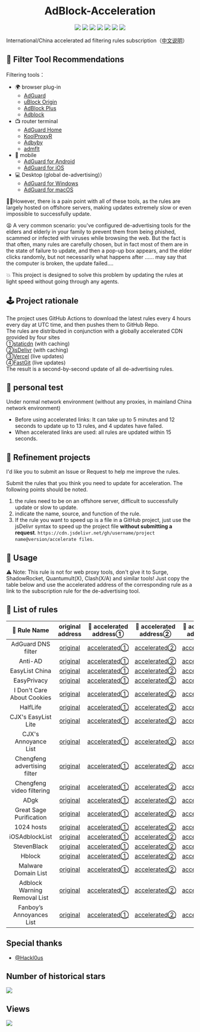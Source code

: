 <div align="center">
<h1 align="center">AdBlock-Acceleration</h1>
<img src="https://img.shields.io/github/stars/Silentely/AdBlock-Acceleration?color=yellow">
<img src="https://img.shields.io/github/forks/Silentely/AdBlock-Acceleration?color=orange">
<img src="https://img.shields.io/github/issues/Silentely/AdBlock-Acceleration?color=green">
<img src="https://img.shields.io/github/license/Silentely/AdBlock-Acceleration?color=ff69b4">
<img src="https://img.shields.io/github/languages/code-size/Silentely/AdBlock-Acceleration?color=blueviolet">
<img src="https://www.deepcode.ai/api/gh/badge?key=eyJhbGciOiJIUzI1NiIsInR5cCI6IkpXVCJ9.eyJwbGF0Zm9ybTEiOiJnaCIsIm93bmVyMSI6IlNpbGVudGVseSIsInJlcG8xIjoiQWRCbG9jay1BY2NlbGVyYXRpb24iLCJpbmNsdWRlTGludCI6ZmFsc2UsImF1dGhvcklkIjoyNzQ2MiwiaWF0IjoxNjE0MjI0MzExfQ.xU2nL6W7rirL2Ypbm43784nnAbttXwYK5UV0KqJhN9M">
<img src="https://img.shields.io/badge/dynamic/json?label=GitHub%20Followers&query=%24.data.totalSubs&url=https%3A%2F%2Fapi.spencerwoo.com%2Fsubstats%2F%3Fsource%3Dgithub%26queryKey%3DSilentely&labelColor=282c34&color=181717&logo=github&longCache=true "关注数量">
</div>

International/China accelerated ad filtering rules subscription（[中文说明](https://github.com/Silentely/AdBlock-Acceleration/blob/master/README_CN.md)）

## 🔖 Filter Tool Recommendations

Filtering tools：
* 🌍 browser plug-in
  * [AdGuard](https://adguard.com)
  * [uBlock Origin](https://github.com/gorhill/uBlock)
  * [AdBlock Plus](https://adblockplus.org)
  * [Adblock](https://getadblock.com)
* 📺 router terminal
  * [AdGuard Home](https://adguard.com/zh_cn/adguard-home/overview.html)
  * [KoolProxyR](https://github.com/user1121114685/koolproxyR)
  * [Adbyby](http://www.adbyby.com/)
  * [admflt](http://www.admflt.com)
* 📱 mobile 
  * [AdGuard for Android](https://adguard.com/zh_cn/adguard-android/overview.html)
  * [AdGuard for iOS](https://adguard.com/zh_cn/adguard-ios/overview.html)
* 💻 Desktop (global de-advertising)）
  * [AdGuard for Windows](https://adguard.com/zh_cn/adguard-windows/overview.html)
  * [AdGuard for macOS](https://adguard.com/zh_cn/adguard-mac/overview.html)
  
🙅‍♂️However, there is a pain point with all of these tools, as the rules are largely hosted on offshore servers, making updates extremely slow or even impossible to successfully update.

😫 A very common scenario: you've configured de-advertising tools for the elders and elderly in your family to prevent them from being phished, scammed or infected with viruses while browsing the web. But the fact is that often, many rules are carefully chosen, but in fact most of them are in the state of failure to update, and then a pop-up box appears, and the elder clicks randomly, but not necessarily what happens after ...... may say that the computer is broken, the update failed....

💥 This project is designed to solve this problem by updating the rules at light speed without going through any agents.

## 🕹 Project rationale
The project uses GitHub Actions to download the latest rules every 4 hours every day at UTC time, and then pushes them to GitHub Repo.  
The rules are distributed in conjunction with a globally accelerated CDN provided by four sites  
①[staticdn](https://raw.staticdn.net) (with caching)  
②[jsDelivr](https://www.jsdelivr.com) (with caching)   
③[Vercel](https://vercel.com) (live updates)   
④[FastGit](https://raw.fastgit.org) (live updates)  
The result is a second-by-second update of all de-advertising rules.

## 🧪 personal test
Under normal network environment (without any proxies, in mainland China network environment)
* Before using accelerated links: It can take up to 5 minutes and 12 seconds to update up to 13 rules, and 4 updates have failed.
* When accelerated links are used: all rules are updated within 15 seconds.

## 🚛 Refinement projects
I'd like you to submit an Issue or Request to help me improve the rules.

Submit the rules that you think you need to update for acceleration. The following points should be noted.

1. the rules need to be on an offshore server, difficult to successfully update or slow to update.
2. indicate the name, source, and function of the rule.
3. If the rule you want to speed up is a file in a GitHub project, just use the jsDelivr syntax to speed up the project file **without submitting a request**.
`https://cdn.jsdelivr.net/gh/username/project name@version/accelerate files`.

## 🍔 Usage
⚠️ Note: This rule is not for web proxy tools, don't give it to Surge, ShadowRocket, Quantumult(X), Clash(X/A) and similar tools!
Just copy the table below and use the accelerated address of the corresponding rule as a link to the subscription rule for the de-advertising tool.

## 📃 List of rules

|  🥑 Rule Name   |    original address  | 🚀 accelerated address①    | 🚀 accelerated address②    | 🚀 accelerated address③    | 🚀 accelerated address④    |
|  :----:  | :----:  | :----:  | :----:  | :----:  | :----:  |
| AdGuard DNS filter | [original](https://adguardteam.github.io/AdGuardSDNSFilter/Filters/filter.txt) | [accelerated①](https://raw.staticdn.net/Silentely/AdBlock-Acceleration/master/AdGuard_Simplified_Domain_Names_Filter.txt) | [accelerated②](https://cdn.jsdelivr.net/gh/Silentely/AdBlock-Acceleration/AdGuard_Simplified_Domain_Names_Filter.txt) | [accelerated③](https://git.um5.top/AdGuard_Simplified_Domain_Names_Filter.txt) | [accelerated④](https://raw.fastgit.org/Silentely/AdBlock-Acceleration/master/AdGuard_Simplified_Domain_Names_Filter.txt) |
| Anti-AD | [original](https://anti-ad.net/easylist.txt) | [accelerated①](https://raw.staticdn.net/Silentely/AdBlock-Acceleration/master/Anti_AD_Easylist.txt) | [accelerated②](https://cdn.jsdelivr.net/gh/Silentely/AdBlock-Acceleration/Anti_AD_Easylist.txt) | [accelerated③](https://git.um5.top/Anti_AD_Easylist.txt) | [accelerated④](https://raw.fastgit.org/Silentely/AdBlock-Acceleration/master/Anti_AD_Easylist.txt) |
| EasyList China | [original](https://easylist-downloads.adblockplus.org/easylistchina.txt) | [accelerated①](https://raw.staticdn.net/Silentely/AdBlock-Acceleration/master/EasyList_China.txt) | [accelerated②](https://cdn.jsdelivr.net/gh/Silentely/AdBlock-Acceleration/EasyList_China.txt) | [accelerated③](https://git.um5.top/EasyList_China.txt) | [accelerated④](https://raw.fastgit.org/Silentely/AdBlock-Acceleration/master/EasyList_China.txt) |
| EasyPrivacy | [original](https://easylist-downloads.adblockplus.org/easyprivacy.txt) | [accelerated①](https://raw.staticdn.net/Silentely/AdBlock-Acceleration/master/EasyPrivacy.txt) | [accelerated②](https://cdn.jsdelivr.net/gh/Silentely/AdBlock-Acceleration/EasyPrivacy.txt) | [accelerated③](https://git.um5.top/EasyPrivacy.txt) | [accelerated④](https://raw.fastgit.org/Silentely/AdBlock-Acceleration/master/EasyPrivacy.txt) |
| I Don't Care About Cookies | [original](https://www.i-dont-care-about-cookies.eu/abp) | [accelerated①](https://raw.staticdn.net/Silentely/AdBlock-Acceleration/master/I_dont_care_about_cookies.txt) | [accelerated②](https://cdn.jsdelivr.net/gh/Silentely/AdBlock-Acceleration/I_dont_care_about_cookies.txt) | [accelerated③](https://git.um5.top/I_dont_care_about_cookies.txt) | [accelerated④](https://raw.fastgit.org/Silentely/AdBlock-Acceleration/master/I_dont_care_about_cookies.txt) |
| HalfLife | [original](https://raw.githubusercontent.com/o0HalfLife0o/list/master/ad.txt) | [accelerated①](https://raw.staticdn.net/Silentely/AdBlock-Acceleration/master/HalfLife.txt) | [accelerated②](https://cdn.jsdelivr.net/gh/Silentely/AdBlock-Acceleration/HalfLife.txt ) | [accelerated③](https://git.um5.top/HalfLife.txt ) | [accelerated④](https://raw.fastgit.org/Silentely/AdBlock-Acceleration/master/HalfLife.txt ) |
| CJX's EasyList Lite | [original](https://raw.githubusercontent.com/cjx82630/cjxlist/master/cjxlist.txt) | [accelerated①](https://raw.staticdn.net/Silentely/AdBlock-Acceleration/master/CJX's_EasyList_Lite.txt) | [accelerated②](https://cdn.jsdelivr.net/gh/Silentely/AdBlock-Acceleration/CJX's_EasyList_Lite.txt) | [accelerated③](https://git.um5.top/CJX's_EasyList_Lite.txt) | [accelerated④](https://raw.fastgit.org/Silentely/AdBlock-Acceleration/master/CJX's_EasyList_Lite.txt) |
| CJX's Annoyance List | [original](https://raw.githubusercontent.com/cjx82630/cjxlist/master/cjx-annoyance.txt) | [accelerated①](https://raw.staticdn.net/Silentely/AdBlock-Acceleration/master/CJX's_Annoyance_List.txt) | [accelerated②](https://cdn.jsdelivr.net/gh/Silentely/AdBlock-Acceleration/CJX's_Annoyance_List.txt) | [accelerated③](https://git.um5.top/CJX's_Annoyance_List.txt) | [accelerated④](https://raw.fastgit.org/Silentely/AdBlock-Acceleration/master/CJX's_Annoyance_List.txt) |
| Chengfeng advertising filter | [original](https://gitee.com/xinggsf/Adblock-Rule/raw/master/rule.txt) | [accelerated①](https://raw.staticdn.net/Silentely/AdBlock-Acceleration/master/Xinggsf_rule.txt) | [accelerated②](https://cdn.jsdelivr.net/gh/Silentely/AdBlock-Acceleration/Xinggsf_rule.txt) | [accelerated③](https://git.um5.top/Xinggsf_rule.txt) | [accelerated④](https://raw.fastgit.org/Silentely/AdBlock-Acceleration/master/Xinggsf_rule.txt) |
| Chengfeng video filtering | [original](https://gitee.com/xinggsf/Adblock-Rule/raw/master/mv.txt) | [accelerated①](https://raw.staticdn.net/Silentely/AdBlock-Acceleration/master/Xinggsf_mv.txt) | [accelerated②](https://cdn.jsdelivr.net/gh/Silentely/AdBlock-Acceleration/Xinggsf_mv.txt) | [accelerated③](https://git.um5.top/Xinggsf_mv.txt) | [accelerated④](https://raw.fastgit.org/Silentely/AdBlock-Acceleration/master/Xinggsf_mv.txt) |
| ADgk | [original](https://banbendalao.coding.net/p/adgk/d/ADgk/git/raw/master/ADgk.txt) | [accelerated①](https://raw.staticdn.net/Silentely/AdBlock-Acceleration/master/ADgk.txt) | [accelerated②](https://cdn.jsdelivr.net/gh/Silentely/AdBlock-Acceleration/ADgk.txt) | [accelerated③](https://git.um5.top/ADgk.txt) | [accelerated④](https://raw.fastgit.org/Silentely/AdBlock-Acceleration/master/ADgk.txt) |
| Great Sage Purification | [original](https://raw.githubusercontent.com/jdlingyu/ad-wars/master/hosts) | [accelerated①](https://raw.staticdn.net/Silentely/AdBlock-Acceleration/master/ds_hosts.txt) | [accelerated②](https://cdn.jsdelivr.net/gh/Silentely/AdBlock-Acceleration/ds_hosts.txt) | [accelerated③](https://git.um5.top/ds_hosts.txt) | [accelerated④](https://raw.fastgit.org/Silentely/AdBlock-Acceleration/master/ds_hosts.txt) |
| 1024 hosts | [original](https://raw.githubusercontent.com/Goooler/1024_hosts/master/hosts) | [accelerated①](https://raw.staticdn.net/Silentely/AdBlock-Acceleration/master/1024_hosts.txt) | [accelerated②](https://cdn.jsdelivr.net/gh/Silentely/AdBlock-Acceleration/1024_hosts.txt) | [accelerated③](https://git.um5.top/1024_hosts.txt) | [accelerated④](https://raw.fastgit.org/Silentely/AdBlock-Acceleration/master/1024_hosts.txt) |
| iOSAdblockList | [original](https://raw.githubusercontent.com/BlackJack8/iOSAdblockList/master/Hosts.txt) | [accelerated①](https://raw.staticdn.net/Silentely/AdBlock-Acceleration/master/iPv4_hosts.txt) | [accelerated②](https://cdn.jsdelivr.net/gh/Silentely/AdBlock-Acceleration/iPv4_hosts.txt) | [accelerated③](https://git.um5.top/iPv4_hosts.txt) | [accelerated④](https://raw.fastgit.org/Silentely/AdBlock-Acceleration/master/iPv4_hosts.txt) |
| StevenBlack | [original](https://raw.githubusercontent.com/StevenBlack/hosts/master/hosts) | [accelerated①](https://raw.staticdn.net/Silentely/AdBlock-Acceleration/master/Steven_hosts) | [accelerated②](https://cdn.jsdelivr.net/gh/Silentely/AdBlock-Acceleration/Steven_hosts) | [accelerated③](https://git.um5.top/Steven_hosts) | [accelerated④](https://raw.fastgit.org/Silentely/AdBlock-Acceleration/master/Steven_hosts) |
| Hblock | [original](https://hblock.molinero.dev/hosts) | [accelerated①](https://raw.staticdn.net/Silentely/AdBlock-Acceleration/master/Hblock_hosts) | [accelerated②](https://cdn.jsdelivr.net/gh/Silentely/AdBlock-Acceleration/Hblock_hosts) | [accelerated③](https://git.um5.top/Hblock_hosts) | [accelerated④](https://raw.fastgit.org/Silentely/AdBlock-Acceleration/master/Hblock_hosts) | [accelerated④](https://raw.fastgit.org/Silentely/AdBlock-Acceleration/master/Hblock_hosts) |
| Malware Domain List | [original](https://www.malwaredomainlist.com/hostslist/hosts.txt) | [accelerated①](https://raw.staticdn.net/Silentely/AdBlock-Acceleration/master/Malware_host.txt) | [accelerated②](https://cdn.jsdelivr.net/gh/Silentely/AdBlock-Acceleration/Malware_hosts.txt) | [accelerated③](https://git.um5.top/Malware_hosts.txt) | [accelerated④](https://raw.fastgit.org/Silentely/AdBlock-Acceleration/master/Malware_hosts.txt) |
| Adblock Warning Removal List | [original](https://easylist-downloads.adblockplus.org/antiadblockfilters.txt) | [accelerated①](https://raw.staticdn.net/Silentely/AdBlock-Acceleration/master/antiadblockfilters.txt) | [accelerated②](https://cdn.jsdelivr.net/gh/Silentely/AdBlock-Acceleration/antiadblockfilters.txt) | [accelerated③](https://git.um5.top/antiadblockfilters.txt) | [accelerated④](https://raw.fastgit.org/Silentely/AdBlock-Acceleration/master/antiadblockfilters.txt) |
| Fanboy’s Annoyances List | [original](https://easylist-downloads.adblockplus.org/fanboy-annoyance.txt) | [accelerated①](https://raw.staticdn.net/Silentely/AdBlock-Acceleration/master/fanboy-annoyance.txt) | [accelerated②](https://cdn.jsdelivr.net/gh/Silentely/AdBlock-Acceleration/fanboy-annoyance.txt) | [accelerated③](https://git.um5.top/fanboy-annoyance.txt) | [accelerated④](https://raw.fastgit.org/Silentely/AdBlock-Acceleration/master/fanboy-annoyance.txt) |


##    Special thanks

* [@Hackl0us](https://github.com/Hackl0us)


## Number of historical stars
![](https://starchart.cc/Silentely/AdBlock-Acceleration.svg)

## Views
![](http://profile-counter.glitch.me/silentely/count.svg)



